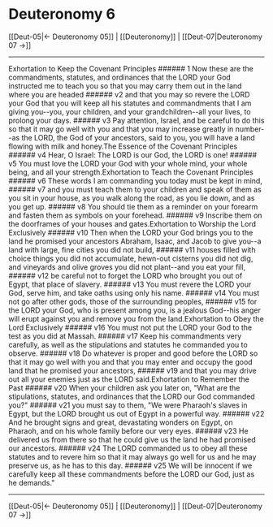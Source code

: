 # Deuteronomy 6

[[Deut-05|← Deuteronomy 05]] | [[Deuteronomy]] | [[Deut-07|Deuteronomy 07 →]]
***

Exhortation to Keep the Covenant Principles ###### 1 Now these are the commandments, statutes, and ordinances that the LORD your God instructed me to teach you so that you may carry them out in the land where you are headed ###### v2 and that you may so revere the LORD your God that you will keep all his statutes and commandments that I am giving you--you, your children, and your grandchildren--all your lives, to prolong your days. ###### v3 Pay attention, Israel, and be careful to do this so that it may go well with you and that you may increase greatly in number--as the LORD, the God of your ancestors, said to you, you will have a land flowing with milk and honey.The Essence of the Covenant Principles ###### v4 Hear, O Israel: The LORD is our God, the LORD is one! ###### v5 You must love the LORD your God with your whole mind, your whole being, and all your strength.Exhortation to Teach the Covenant Principles ###### v6 These words I am commanding you today must be kept in mind, ###### v7 and you must teach them to your children and speak of them as you sit in your house, as you walk along the road, as you lie down, and as you get up. ###### v8 You should tie them as a reminder on your forearm and fasten them as symbols on your forehead. ###### v9 Inscribe them on the doorframes of your houses and gates.Exhortation to Worship the Lord Exclusively ###### v10 Then when the LORD your God brings you to the land he promised your ancestors Abraham, Isaac, and Jacob to give you--a land with large, fine cities you did not build, ###### v11 houses filled with choice things you did not accumulate, hewn-out cisterns you did not dig, and vineyards and olive groves you did not plant--and you eat your fill, ###### v12 be careful not to forget the LORD who brought you out of Egypt, that place of slavery. ###### v13 You must revere the LORD your God, serve him, and take oaths using only his name. ###### v14 You must not go after other gods, those of the surrounding peoples, ###### v15 for the LORD your God, who is present among you, is a jealous God--his anger will erupt against you and remove you from the land.Exhortation to Obey the Lord Exclusively ###### v16 You must not put the LORD your God to the test as you did at Massah. ###### v17 Keep his commandments very carefully, as well as the stipulations and statutes he commanded you to observe. ###### v18 Do whatever is proper and good before the LORD so that it may go well with you and that you may enter and occupy the good land that he promised your ancestors, ###### v19 and that you may drive out all your enemies just as the LORD said.Exhortation to Remember the Past ###### v20 When your children ask you later on, "What are the stipulations, statutes, and ordinances that the LORD our God commanded you?" ###### v21 you must say to them, "We were Pharaoh's slaves in Egypt, but the LORD brought us out of Egypt in a powerful way. ###### v22 And he brought signs and great, devastating wonders on Egypt, on Pharaoh, and on his whole family before our very eyes. ###### v23 He delivered us from there so that he could give us the land he had promised our ancestors. ###### v24 The LORD commanded us to obey all these statutes and to revere him so that it may always go well for us and he may preserve us, as he has to this day. ###### v25 We will be innocent if we carefully keep all these commandments before the LORD our God, just as he demands."

***
[[Deut-05|← Deuteronomy 05]] | [[Deuteronomy]] | [[Deut-07|Deuteronomy 07 →]]
